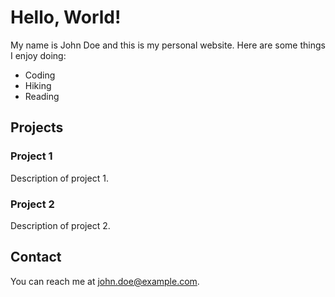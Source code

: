 
# Hello, World!

My name is John Doe and this is my personal website. Here are some things I enjoy doing:

- Coding
- Hiking
- Reading

## Projects

### Project 1

Description of project 1.

### Project 2

Description of project 2.

## Contact

You can reach me at john.doe@example.com.
